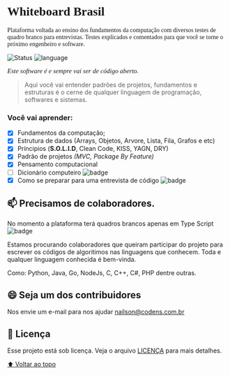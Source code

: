 <h1 style="font-family:'poppins';">
Whiteboard Brasil
</h1>

<p style="font-family:'poppins';">Plataforma voltada ao ensino dos fundamentos da computação com diversos testes de quadro branco para entrevistas. Testes explicados e comentados para que você se torne o próximo engenheiro e software.</p>

![Status](https://img.shields.io/badge/status-developing-%236A5ACD?style=for-the-badge)
![language](https://img.shields.io/badge/Desenvolvido%20em%20-typescript-%233178c6?style=for-the-badge&)

<i style="font-family:'poppins'; font-size:15px;">Este software é e sempre vai ser de código aberto.</i>

> Aqui você vai entender padrões de projetos, fundamentos e estruturas é o cerne de qualquer linguagem de programação, softwares e sistemas.

### Você vai aprender:

- [x] Fundamentos da computação;
- [x] Estrutura de dados (Arrays, Objetos, Arvore, Lista, Fila, Grafos e etc)
- [x] Príncipios (<b>S.O.L.I.D</b>, Clean Code, KISS, YAGN, DRY)
- [x] Padrão de projetos <i>(MVC, Package By Feature)</i>
- [x] Pensamento computacional
- [ ] Dicionário computeiro ![badge](https://img.shields.io/badge/-Futuro-%232E2E2E)
- [x] Como se preparar para uma entrevista de código ![badge](https://img.shields.io/badge/-Futuro-%232E2E2E)

## 📫 Precisamos de colaboradores.

No momento a plataforma terá quadros brancos apenas em Type Script ![badge](https://img.shields.io/badge/--%23ffffff?logo=typescript&style=for-the-badge)

Estamos procurando colaboradores que queiram participar do projeto para escrever os códigos de algoritimos nas linguagens que conhecem. Toda e qualquer linguagem conhecida é bem-vinda.

Como: Python, Java, Go, NodeJs, C, C++, C#, PHP dentre outras.

## 😄 Seja um dos contribuidores<br>

Nos envie um e-mail para nos ajudar
nailson@codens.com.br

## 📝 Licença

Esse projeto está sob licença. Veja o arquivo [LICENÇA](LICENSE.md) para mais detalhes.

[⬆ Voltar ao topo](#nome-do-projeto)<br>
